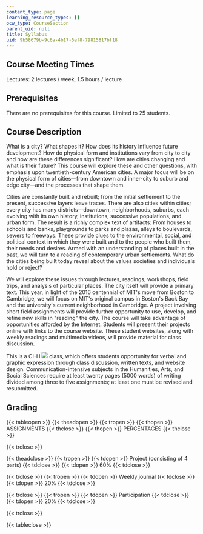```yaml
---
content_type: page
learning_resource_types: []
ocw_type: CourseSection
parent_uid: null
title: Syllabus
uid: 9b58679b-9c6a-4b17-5ef8-79815817bf18
---
```


Course Meeting Times
--------------------

Lectures: 2 lectures / week, 1.5 hours / lecture

Prerequisites
-------------

There are no prerequisites for this course. Limited to 25 students.

Course Description
------------------

What is a city? What shapes it? How does its history influence future development? How do physical form and institutions vary from city to city and how are these differences significant? How are cities changing and what is their future? This course will explore these and other questions, with emphasis upon twentieth-century American cities. A major focus will be on the physical form of cities—from downtown and inner-city to suburb and edge city—and the processes that shape them.

Cities are constantly built and rebuilt; from the initial settlement to the present, successive layers leave traces. There are also cities within cities; every city has many districts—downtown, neighborhoods, suburbs, each evolving with its own history, institutions, successive populations, and urban form. The result is a richly complex text of artifacts: From houses to schools and banks, playgrounds to parks and plazas, alleys to boulevards, sewers to freeways. These provide clues to the environmental, social, and political context in which they were built and to the people who built them, their needs and desires. Armed with an understanding of places built in the past, we will turn to a reading of contemporary urban settlements. What do the cities being built today reveal about the values societies and individuals hold or reject?

We will explore these issues through lectures, readings, workshops, field trips, and analysis of particular places. The city itself will provide a primary text. This year, in light of the 2016 centennial of MIT's move from Boston to Cambridge, we will focus on MIT's original campus in Boston's Back Bay and the university's current neighborhood in Cambridge. A project involving short field assignments will provide further opportunity to use, develop, and refine new skills in "reading" the city. The course will take advantage of opportunities afforded by the Internet. Students will present their projects online with links to the course website. These student websites, along with weekly readings and multimedia videos, will provide material for class discussion.

This is a CI-H ![](/images/educator/icon-question-cih.png) class, which offers students opportunity for verbal and graphic expression through class discussion, written texts, and website design. Communication-intensive subjects in the Humanities, Arts, and Social Sciences require at least twenty pages (5000 words) of writing divided among three to five assignments; at least one must be revised and resubmitted.

Grading
-------

{{< tableopen >}}
{{< theadopen >}}
{{< tropen >}}
{{< thopen >}}
ASSIGNMENTS
{{< thclose >}}
{{< thopen >}}
PERCENTAGES
{{< thclose >}}

{{< trclose >}}

{{< theadclose >}}
{{< tropen >}}
{{< tdopen >}}
Project (consisting of 4 parts)
{{< tdclose >}}
{{< tdopen >}}
60%
{{< tdclose >}}

{{< trclose >}}
{{< tropen >}}
{{< tdopen >}}
Weekly journal
{{< tdclose >}}
{{< tdopen >}}
20%
{{< tdclose >}}

{{< trclose >}}
{{< tropen >}}
{{< tdopen >}}
Participation
{{< tdclose >}}
{{< tdopen >}}
20%
{{< tdclose >}}

{{< trclose >}}

{{< tableclose >}}